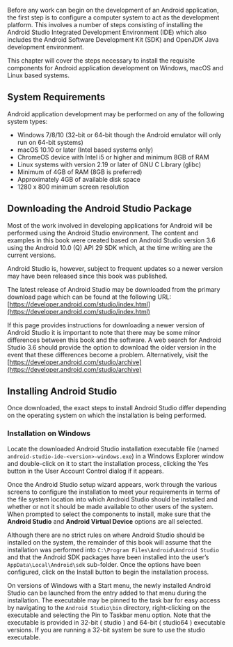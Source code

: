 Before any work can begin on the development of an Android application, the first step is to configure a computer system to act as the development platform. This involves a number of steps consisting of installing the Android Studio Integrated Development Environment (IDE) which also includes the Android Software Development Kit (SDK) and OpenJDK Java development environment. 

This chapter will cover the steps necessary to install the requisite components for Android application development on Windows, macOS and Linux based systems.

## System Requirements
Android application development may be performed on any of the following system types: 
- Windows 7/8/10 (32-bit or 64-bit though the Android emulator will only run on 64-bit systems) 
- macOS 10.10 or later (Intel based systems only) 
- ChromeOS device with Intel i5 or higher and minimum 8GB of RAM 
- Linux systems with version 2.19 or later of GNU C Library (glibc) 
- Minimum of 4GB of RAM (8GB is preferred) 
- Approximately 4GB of available disk space 
- 1280 x 800 minimum screen resolution

## Downloading the Android Studio Package
Most of the work involved in developing applications for Android will be performed using the Android Studio environment. The content and examples in this book were created based on Android Studio version 3.6 using the Android 10.0 (Q) API 29 SDK which, at the time writing are the current versions. 

Android Studio is, however, subject to frequent updates so a newer version may have been released since this book was published. 

The latest release of Android Studio may be downloaded from the primary download page which can be found at the following URL: [https://developer.android.com/studio/index.html](https://developer.android.com/studio/index.html) 

If this page provides instructions for downloading a newer version of Android Studio it is important to note that there may be some minor differences between this book and the software. A web search for Android Studio 3.6 should provide the option to download the older version in the event that these differences become a problem. Alternatively, visit the [https://developer.android.com/studio/archive](https://developer.android.com/studio/archive) 

## Installing Android Studio 
Once downloaded, the exact steps to install Android Studio differ depending on the operating system on which the installation is being performed.

### Installation on Windows
Locate the downloaded Android Studio installation executable file (named ```android-studio-ide-<version>-windows.exe```) in a Windows Explorer window and double-click on it to start the installation process, clicking the Yes button in the User Account Control dialog if it appears. 

Once the Android Studio setup wizard appears, work through the various screens to configure the installation to meet your requirements in terms of the file system location into which Android Studio should be installed and whether or not it should be made available to other users of the system. When prompted to select the components to install, make sure that the **Android Studio** and **Android Virtual Device** options are all selected.

Although there are no strict rules on where Android Studio should be installed on the system, the remainder of this book will assume that the installation was performed into ```C:\Program Files\Android\Android Studio``` and that the Android SDK packages have been installed into the user’s ```AppData\Local\Android\sdk``` sub-folder. Once the options have been configured, click on the Install button to begin the installation process. 

On versions of Windows with a Start menu, the newly installed Android Studio can be launched from the entry added to that menu during the installation. The executable may be pinned to the task bar for easy access by navigating to the ```Android Studio\bin``` directory, right-clicking on the executable and selecting the Pin to Taskbar menu option. Note that the executable is provided in 32-bit ( studio ) and 64-bit ( studio64 ) executable versions. If you are running a 32-bit system be sure to use the studio executable.

